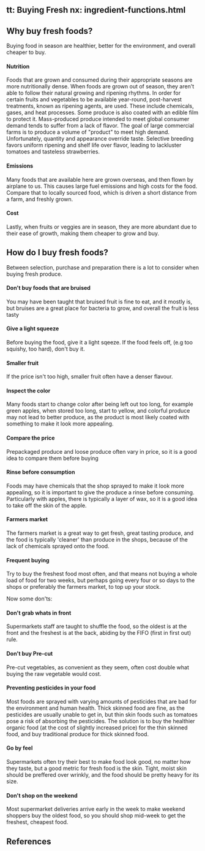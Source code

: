 tt: Buying Fresh
nx: ingredient-functions.html
---

## Why buy fresh foods?

Buying food in season are healthier, better for the environment, and overall cheaper to buy.

#### Nutrition
Foods that are grown and consumed during their appropriate seasons are more nutritionally dense. When foods are grown out of season, they aren't able to follow their natural growing and ripening rhythms.
In order for certain fruits and vegetables to be available year-round, post-harvest treatments, known as ripening agents, are used. These include chemicals, gases, and heat processes. Some produce is also coated with an edible film to protect it.
Mass-produced produce intended to meet global consumer demand tends to suffer from a lack of flavor. The goal of large commercial farms is to produce a volume of "product" to meet high demand. Unfortunately, quantity and appearance override taste. Selective breeding favors uniform ripening and shelf life over flavor, leading to lackluster tomatoes and tasteless strawberries.

#### Emissions
Many foods that are available here are grown overseas, and then flown by airplane to us. This causes large fuel emissions and high costs for the food. Compare that to locally sourced food, which is driven a short distance from a farm, and freshly grown.

#### Cost
Lastly, when fruits or veggies are in season, they are more abundant due to their ease of growth, making them cheaper to grow and buy.


## How do I buy fresh foods?

Between selection, purchase and preparation there is a lot to consider when buying fresh produce.
#### Don't buy foods that are bruised
You may have been taught that bruised fruit is fine to eat, and it mostly is, but bruises are a great place for bacteria to grow, and overall the fruit is less tasty

#### Give a light squeeze
Before buying the food, give it a light sqeeze. If the food feels off, (e.g too squishy, too hard), don't buy it.

#### Smaller fruit
If the price isn't too high, smaller fruit often have a denser flavour.

#### Inspect the color
Many foods start to change color after being left out too long, for example green apples, when stored too long, start to yellow, and colorful produce may not lead to better produce, as the product is most likely coated with something to make it look more appealing.

#### Compare the price
Prepackaged produce and loose produce often vary in price, so it is a good idea to compare them before buying

#### Rinse before consumption
Foods may have chemicals that the shop sprayed to make it look more appealing, so it is important to give the produce a rinse before consuming. Particularly with apples, there is typically a layer of wax, so it is a good idea to take off the skin of the apple.


#### Farmers market
The farmers market is a great way to get fresh, great tasting produce, and the food is typically 'cleaner' than produce in the shops, because of the lack of chemicals sprayed onto the food.

#### Frequent buying
Try to buy the freshest food most often, and that means not buying a whole load of food for two weeks, but perhaps going every four or so days to the shops or preferably the farmers market, to top up your stock.


Now some don'ts:
#### Don't grab whats in front
Supermarkets staff are taught to shuffle the food, so the oldest is at the front and the freshest is at the back, abiding by the FIFO (first in first out) rule.

#### Don't buy Pre-cut
Pre-cut vegetables, as convenient as they seem, often cost double what buying the raw vegetable would cost.

#### Preventing pesticides in your food
Most foods are sprayed with varying amounts of pesticides that are bad for the environment and human health. Thick skinned food are fine, as the pesticides are usually unable to get in, but thin skin foods such as tomatoes pose a risk of absorbing the pesticides. The solution is to buy the healthier organic food (at the cost of slightly increased price) for the thin skinned food, and buy traditional produce for thick skinned food.

#### Go by feel
Supermarkets often try their best to make food look good, no matter how they taste, but a good metric for fresh food is the skin. Tight, moist skin should be preffered over wrinkly, and the food should be pretty heavy for its size.


#### Don't shop on the weekend
Most supermarket deliveries arrive early in the week to make weekend shoppers buy the oldest food, so you should shop mid-week to get the freshest, cheapest food.


## References
